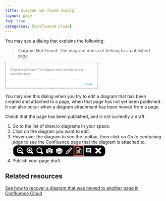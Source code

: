 ```yaml
---
title: Diagram not Found dialog
layout: page
faq: true
categories: [Confluence Cloud]
---
```


You may see a dialog that explains the following:

> Diagram Not Found: The diagram does not belong to a published page

<img src="/assets/img/blog/diagram-not-found-dialog.png" style="width=100%;max-width:300px;height:auto;" alt="The Diagram not found dialog will appear when you try to edit a diagram that is attached to an unpublished page">

You may see this dialog when you try to edit a diagram that has been created and attached to a page, when that page has not yet been published. It can also occur when a diagram attachment has been moved from a page.

Check that the page has been published, and is not currently a draft.

1. Go to the list of draw.io diagrams in your space.
2. Click on the diagram you want to edit.
3. Hover over the diagram to see the toolbar, then click on _Go to containing page_ to see the Confluence page that the diagram is attached to.
<br /><img src="/assets/img/blog/go-to-containing-page-confluence-cloud.png" style="width=100%;max-width:300px;height:auto;" alt="When you view a draw.io diagram, click on Go to containing page to see which page the diagram is attached to, even if it is a draft">
4. Publish your page draft.

## Related resources

[See how to recover a diagram that was moved to another page in Confluence Cloud](/doc/faq/recover-moved-diagram-confluence-cloud.html)

